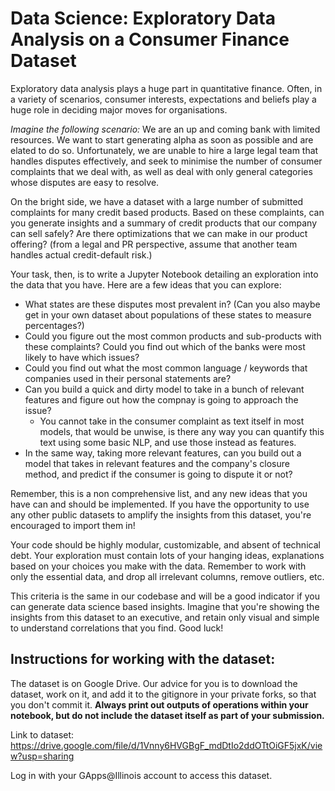 # Data Science: Exploratory Data Analysis on a Consumer Finance Dataset

Exploratory data analysis plays a huge part in quantitative finance. Often, in a variety of scenarios, consumer interests, expectations and beliefs play a huge role in deciding major moves for organisations.

_Imagine the following scenario:_ We are an up and coming bank with limited resources. We want to start generating alpha as soon as possible and are elated to do so. Unfortunately, we are unable to hire a large legal team that handles disputes effectively, and seek to minimise the number of consumer complaints that we deal with, as well as deal with only general categories whose disputes are easy to resolve.

On the bright side, we have a dataset with a large number of submitted complaints for many credit based products. Based on these complaints, can you generate insights and a summary of credit products that our company can sell safely? Are there optimizations that we can make in our product offering? (from a legal and PR perspective, assume that another team handles actual credit-default risk.)

Your task, then, is to write a Jupyter Notebook detailing an exploration into the data that you have. Here are a few ideas that you can explore: 

- What states are these disputes most prevalent in? (Can you also maybe get in your own dataset about populations of these states to measure percentages?)
- Could you figure out the most common products and sub-products with these complaints? Could you find out which of the banks were most likely to have which issues?
- Could you find out what the most common language / keywords that companies used in their personal statements are? 
- Can you build a quick and dirty model to take in a bunch of relevant features and figure out how the compnay is going to approach the issue?
   - You cannot take in the consumer complaint as text itself in most models, that would be unwise, is there any way you can quantify this text using some basic NLP, and use those instead as features.
- In the same way, taking more relevant features, can you build out a model that takes in relevant features and the company's closure method, and predict if the consumer is going to dispute it or not?

Remember, this is a non comprehensive list, and any new ideas that you have can and should be implemented. If you have the opportunity to use any other public datasets to amplify the insights from this dataset, you're encouraged to import them in!

Your code should be highly modular, customizable, and absent of technical debt. Your exploration must contain lots of your hanging ideas, explanations based on your choices you make with the data. Remember to work with only the essential data, and drop all irrelevant columns, remove outliers, etc.

This criteria is the same in our codebase and will be a good indicator if you can generate data science based insights. Imagine that you're showing the insights from this dataset to an executive, and retain only visual and simple to understand correlations that you find. Good luck!

## Instructions for working with the dataset:

The dataset is on Google Drive. Our advice for you is to download the dataset, work on it, and add it to the gitignore in your private forks, so that you don't commit it. **Always print out outputs of operations within your notebook, but do not include the dataset itself as part of your submission.**

Link to dataset: https://drive.google.com/file/d/1Vnny6HVGBgF_mdDtIo2ddOTtOiGF5jxK/view?usp=sharing

Log in with your GApps@Illinois account to access this dataset.

